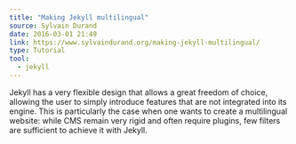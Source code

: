 ```yaml
---
title: "Making Jekyll multilingual"
source: Sylvain Durand
date: 2016-03-01 21:49
link: https://www.sylvaindurand.org/making-jekyll-multilingual/
type: Tutorial
tool:
  - jekyll
---
```

Jekyll has a very flexible design that allows a great freedom of choice, allowing the user to simply introduce features that are not integrated into its engine. This is particularly the case when one wants to create a multilingual website: while CMS remain very rigid and often require plugins, few filters are sufficient to achieve it with Jekyll.





